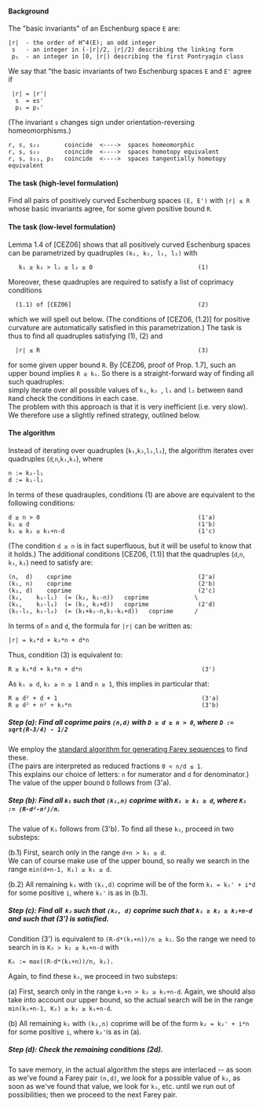 #### Background

The "basic invariants" of an Eschenburg space `E` are:  

    |r|  - the order of H^4(E); an odd integer
     s   - an integer in (-|r|/2, |r|/2) describing the linking form
     p₁  - an integer in [0, |r|) describing the first Pontryagin class

We say that "the basic invariants of two Eschenburg spaces `E` and `E'` agree if

     |r| = |r'|
      s  = ±s' 
      p₁ = p₁'

(The invariant `s` changes sign under orientation-reversing homeomorphisms.)

    r, s, s₂₂       coincide  <---->  spaces homeomorphic
    r, s, s₂₂       coincide  <---->  spaces homotopy equivalent
    r, s, s₂₂, p₁   coincide  <---->  spaces tangentially homotopy equivalent
    

#### The task (high-level formulation)
Find all pairs of positively curved Eschenburg spaces `(E, E')` with `|r| ≤ R` whose basic invariants agree, for some given positive bound `R`.
   
  
#### The task (low-level formulation)
Lemma 1.4 of [CEZ06] shows that all positively curved Eschenburg spaces can be parametrized by quadruples `(k₁, k₂, l₁, l₂)` with

       k₁ ≥ k₂ > l₁ ≥ l₂ ≥ 0                              (1)

Moreover, these quadruples are required to satisfy a list of coprimacy conditions 

      (1.1) of [CEZ06]                                    (2)

which we will spell out below.  (The conditions of [CEZ06, (1.2)] for positive curvature are automatically satisfied in this parametrization.)  The task is thus to find all quadruples satisfying (1), (2) and  

      |r| ≤ R                                             (3)

for some given upper bound `R`.  By [CEZ06, proof of Prop. 1.7], such an upper bound implies `R ≥ k₁`.
So there is a straight-forward way of finding all such quadruples:  
simply iterate over all possible values of `k₁`, `k₂ `, `l₁` and `l₂` between `0`and `R`and check the conditions in each case.  
The problem with this approach is that it is very inefficient (i.e. very slow).  
We therefore use a slightly refined strategy, outlined below.

#### The algorithm
Instead of iterating over quadruples (`k₁`,`k₂`,`l₁`,`l₂`), the algorithm iterates over quadruples (`d`,`n`,`k₁`,`k₂`), where

    n := k₂-l₁
    d := k₁-l₂

In terms of these quadrauples, conditions (1) are above are equivalent to the following conditions:

    d ≥ n > 0                                             (1'a)
    k₁ ≥ d                                                (1'b)
    k₁ ≥ k₂ ≥ k₁+n-d                                      (1'c)

(The condition `d ≥ n` is in fact superfluous, but it will be useful to know that it holds.)
The additional conditions [CEZ06, (1.1)] that the quadruples (`d`,`n`, `k₁`, `k₂`) need to satisfy are:

    (n,  d)    coprime                                    (2'a)
    (k₁, n)    coprime                                    (2'b)
    (k₂, d)    coprime                                    (2'c)
    (k₂,    k₁-l₁)  (= (k₂, k₁-n))   coprime             \
    (k₁,    k₂-l₂)  (= (k₁, k₂+d))   coprime              (2'd)
    (k₁-l₁, k₂-l₂)  (= (k₁+k₂-n,k₂-k₁+d))   coprime      /


In terms of `n` and `d`, the formula for `|r|` can be written as:

    |r| = k₁*d + k₂*n + d*n                

Thus, condition (3) is equivalent to:

    R ≥ k₁*d + k₂*n + d*n                                  (3')

As `k₁ ≥ d`, `k₂ ≥ n ≥ 1` and `n ≥ 1`, this implies in particular that:

    R ≥ d² + d + 1                                         (3'a)
    R ≥ d² + n² + k₁*n                                     (3'b)
    
##### Step (a):  Find all coprime pairs `(n,d)` with `D ≥ d ≥ n > 0`, where `D := sqrt(R-3/4) - 1/2`
We employ the [standard algorithm for generating Farey sequences](https://en.wikipedia.org/wiki/Farey_sequence#Next_term) to find these.  
(The pairs are interpreted as reduced fractions `0 < n/d ≤ 1`.  
This explains our choice of letters: `n` for numerator and `d` for denominator.)  
The value of the upper bound `D` follows from (3'a).

##### Step (b):  Find all `k₁` such that `(k₁,n)` coprime with `K₁ ≥ k₁ ≥ d`, where `K₁ := (R-d²-n²)/n`.
The value of `K₁` follows from (3'b).  To find all these `k₁`, proceed in two substeps:

(b.1) First, search only in the range `d+n > k₁ ≥ d`.  
      We can of course make use of the upper bound, so really we search in the range `min(d+n-1, K₁) ≥ k₁ ≥ d`.
    
(b.2) All remaining `k₁` with `(k₁,d)` coprime will be of the form `k₁ = k₁' + i*d` for some positive `i`, 
      where `k₁'` is as in (b.1). 


##### Step (c):  Find all  `k₂` such that `(k₂, d)` coprime such that `k₁ ≥ k₂ ≥ k₁+n-d` and such that (3') is satisfied.
Condition (3') is equivalent to `(R-d*(k₁+n))/n ≥ k₁`.  So the range we need to search in is `K₂ > k₂ ≥ k₁+n-d` with
 
    K₂ := max((R-d*(k₁+n))/n, k₁).
   
Again, to find these `k₂`, we proceed in two substeps:

(a) First, search only in the range `k₁+n > k₂ ≥ k₁+n-d`. 
    Again, we should also take into account our upper bound, so the actual search will be in the range  `min(k₁+n-1, K₂) ≥ k₁ ≥ k₁+n-d`. 
    
(b) All remaining `k₂` with `(k₂,n)` coprime will be of the form `k₂ = k₂' + i*n` for some positive `i`, where `k₂'`is as in (a).

##### Step (d):  Check the remaining conditions (2d).

To save memory, in the actual algorithm the steps are interlaced -- as soon as we've found a Farey pair `(n,d)`, we look for a possible value of `k₂`, as soon as we've found that value, we look for `k₁`, etc. until we run out of possibilities;  then we proceed to the next Farey pair.
